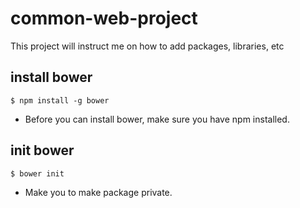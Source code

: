 # common-web-project
This project will instruct me on how to add packages, libraries, etc


## install bower
    $ npm install -g bower
- Before you can install bower, make sure you have npm installed.



## init bower
    $ bower init
- Make you to make package private.

